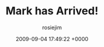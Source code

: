 ---
blog: travel
date: 2009-09-04 17:49:22 +0000
title: "Mark has Arrived!"
author: rosiejim
permalink: /china-2009/hong-kong/mark-has-arrived.markd/
---